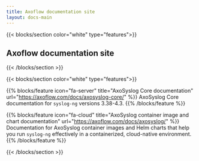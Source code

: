 ```yaml
---
title: Axoflow documentation site
layout: docs-main
---
```


{{< blocks/section color="white" type="features">}}

## Axoflow documentation site

{{< /blocks/section >}}


{{< blocks/section color="white" type="features">}}

{{% blocks/feature icon="fa-server" title="AxoSyslog Core documentation" url="https://axoflow.com/docs/axosyslog-core/" %}}
AxoSyslog Core documentation for `syslog-ng` versions 3.38-4.3.
{{% /blocks/feature %}}

{{% blocks/feature icon="fa-cloud" title="AxoSyslog container image and chart documentation" url="https://axoflow.com/docs/axosyslog/" %}}
Documentation for AxoSyslog container images and Helm charts that help you run `syslog-ng` effectively in a containerized, cloud-native environment.
{{% /blocks/feature %}}

{{< /blocks/section >}}
